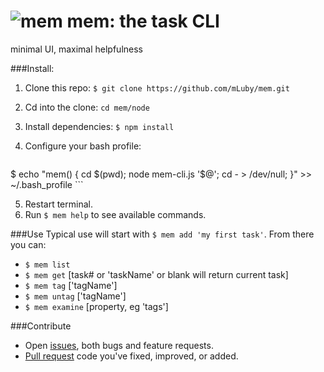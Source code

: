 # ![mem](http://upload.wikimedia.org/wikipedia/commons/thumb/1/14/Phoenician_mem.svg/85px-Phoenician_mem.svg.png) mem: the task CLI

minimal UI, maximal helpfulness

###Install:
1. Clone this repo: `$ git clone https://github.com/mLuby/mem.git`
2. Cd into the clone: `cd mem/node`
3. Install dependencies: `$ npm install`
4. Configure your bash profile:
    
    ```bash
$ echo "mem() { 
      cd $(pwd); 
      node mem-cli.js '\$@'; 
      cd - > /dev/null; 
}" >> ~/.bash_profile 
    ```
    
5. Restart terminal.
6. Run `$ mem help` to see available commands. 

###Use
Typical use will start with `$ mem add 'my first task'`. From there you can:
- `$ mem list`
- `$ mem get` [task# or 'taskName' or blank will return current task]
- `$ mem tag` ['tagName']
- `$ mem untag` ['tagName']
- `$ mem examine` [property, eg 'tags']

###Contribute
- Open [issues](https://github.com/mLuby/mem/issues), both bugs and feature requests.
- [Pull request](https://github.com/mLuby/mem/pulls) code you've fixed, improved, or added.
